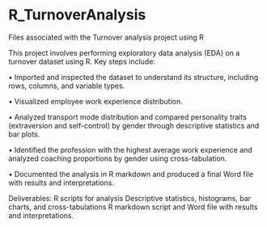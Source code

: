 # R_TurnoverAnalysis
Files associated with the Turnover analysis project using R

This project involves performing exploratory data analysis (EDA) on a turnover dataset using R. Key steps include:

• Imported and inspected the dataset to understand its structure, including rows, columns,
and variable types.

• Visualized employee work experience distribution.

• Analyzed transport mode distribution and compared personality traits (extraversion and
self-control) by gender through descriptive statistics and bar plots.

• Identified the profession with the highest average work experience and analyzed coaching
proportions by gender using cross-tabulation.

• Documented the analysis in R markdown and produced a final Word file with results and
interpretations.

Deliverables:
R scripts for analysis
Descriptive statistics, histograms, bar charts, and cross-tabulations
R markdown script and Word file with results and interpretations.

